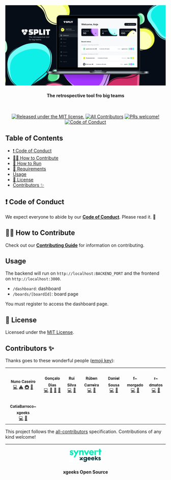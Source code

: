 <img src=".github/IMAGES/split-repo-img.png" alt="SPLIT" />
<h4 align="center">The retrospective tool fro big teams</h4>

<br>

<div align="center">

[![Released under the MIT license.](https://img.shields.io/badge/license-MIT-blue.svg)](./LICENSE)
[![All Contributors][all-contributors-badge]](#contributors)
[![PRs welcome!](https://img.shields.io/badge/PRs-welcome-brightgreen.svg)](./CONTRIBUTING)
[![Code of Conduct][coc-badge]][coc]

</div>

## Table of Contents

- [❗ Code of Conduct](#-code-of-conduct)
- [🙌🏻 How to Contribute](#--how-to-contribute)
- [🏃 How to Run](https://github.com/xgeekshq/split/wiki/How-to-run)
- [📃 Requirements](https://github.com/xgeekshq/split/wiki/Requirements)
- [Usage](#usage)
- [📝 License](#-license)
- [Contributors ✨](#contributors-)

## ❗ Code of Conduct

We expect everyone to abide by our [**Code of Conduct**](.github/CODE_OF_CONDUCT.md). Please read it. 🤝

## 🙌🏻 How to Contribute

Check out our [**Contributing Guide**](.github/CONTRIBUTING.md) for information on contributing.

## Usage

The backend will run on `http://localhost:BACKEND_PORT` and the frontend on `http://localhost:3000`.

- `/dashboard`: dashboard
- `/boards/[boardId]`: board page

You must register to access the dashboard page.

## 📝 License

Licensed under the [MIT License](./LICENSE).

## Contributors ✨

Thanks goes to these wonderful people ([emoji key](https://allcontributors.org/docs/en/emoji-key)):

<!-- ALL-CONTRIBUTORS-LIST:START - Do not remove or modify this section -->
<!-- prettier-ignore-start -->
<!-- markdownlint-disable -->
<table>
  <tr>
    <td align="center"><a href="https://github.com/nunocaseiro"><img src="https://avatars.githubusercontent.com/u/90208434?v=4?s=50" width="50px;" alt=""/><br /><sub><b>Nuno Caseiro</b></sub></a><br /><a href="https://github.com/xgeekshq/divide-and-conquer/commits?author=nunocaseiro" title="Code">💻</a> <a href="https://github.com/xgeekshq/divide-and-conquer/commits?author=nunocaseiro" title="Tests">⚠️</a> <a href="#infra-nunocaseiro" title="Infrastructure (Hosting, Build-Tools, etc)">🚇</a> <a href="https://github.com/xgeekshq/divide-and-conquer/commits?author=nunocaseiro" title="Documentation">📖</a></td>
    <td align="center"><a href="https://github.com/gfdias"><img src="https://avatars.githubusercontent.com/u/5095726?v=4?s=50" width="50px;" alt=""/><br /><sub><b>Gonçalo Dias</b></sub></a><br /><a href="https://github.com/xgeekshq/divide-and-conquer/commits?author=gfdias" title="Code">💻</a> <a href="https://github.com/xgeekshq/divide-and-conquer/pulls?q=is%3Apr+reviewed-by%3Agfdias" title="Reviewed Pull Requests">👀</a> <a href="https://github.com/xgeekshq/divide-and-conquer/commits?author=gfdias" title="Documentation">📖</a> <a href="#projectManagement-gfdias" title="Project Management">📆</a></td>
    <td align="center"><a href="https://github.com/rpvsilva"><img src="https://avatars.githubusercontent.com/u/25325644?v=4?s=50" width="50px;" alt=""/><br /><sub><b>Rui Silva</b></sub></a><br /><a href="https://github.com/xgeekshq/divide-and-conquer/commits?author=rpvsilva" title="Code">💻</a> <a href="https://github.com/xgeekshq/divide-and-conquer/pulls?q=is%3Apr+reviewed-by%3Arpvsilva" title="Reviewed Pull Requests">👀</a></td>
    <td align="center"><a href="https://github.com/RubenMCCarreira"><img src="https://avatars.githubusercontent.com/u/75999036?v=4?s=50" width="50px;" alt=""/><br /><sub><b>Rúben Carreira</b></sub></a><br /><a href="https://github.com/xgeekshq/divide-and-conquer/commits?author=RubenMCCarreira" title="Code">💻</a> <a href="https://github.com/xgeekshq/divide-and-conquer/pulls?q=is%3Apr+reviewed-by%3ARubenMCCarreira" title="Reviewed Pull Requests">👀</a></td>
    <td align="center"><a href="https://daniel-sousa.com"><img src="https://avatars.githubusercontent.com/u/104842894?v=4?s=50" width="50px;" alt=""/><br /><sub><b>Daniel Sousa</b></sub></a><br /><a href="https://github.com/xgeekshq/divide-and-conquer/commits?author=dsousa12" title="Code">💻</a> <a href="https://github.com/xgeekshq/divide-and-conquer/commits?author=dsousa12" title="Documentation">📖</a></td>
    <td align="center"><a href="https://github.com/f-morgado"><img src="https://avatars.githubusercontent.com/u/99803749?v=4?s=50" width="50px;" alt=""/><br /><sub><b>f-morgado</b></sub></a><br /><a href="https://github.com/xgeekshq/divide-and-conquer/commits?author=f-morgado" title="Code">💻</a> <a href="https://github.com/xgeekshq/divide-and-conquer/commits?author=f-morgado" title="Documentation">📖</a></td>
    <td align="center"><a href="https://github.com/r-dmatos"><img src="https://avatars.githubusercontent.com/u/100219341?v=4?s=50" width="50px;" alt=""/><br /><sub><b>r-dmatos</b></sub></a><br /><a href="https://github.com/xgeekshq/divide-and-conquer/commits?author=r-dmatos" title="Code">💻</a> <a href="https://github.com/xgeekshq/divide-and-conquer/commits?author=r-dmatos" title="Documentation">📖</a></td>
  </tr>
  <tr>
    <td align="center"><a href="https://github.com/CatiaBarroco-xgeeks"><img src="https://avatars.githubusercontent.com/u/104831678?v=4?s=50" width="50px;" alt=""/><br /><sub><b>CatiaBarroco-xgeeks</b></sub></a><br /><a href="https://github.com/xgeekshq/divide-and-conquer/commits?author=CatiaBarroco-xgeeks" title="Code">💻</a> <a href="https://github.com/xgeekshq/divide-and-conquer/commits?author=CatiaBarroco-xgeeks" title="Documentation">📖</a></td>
  </tr>
</table>

<!-- markdownlint-restore -->
<!-- prettier-ignore-end -->

<!-- ALL-CONTRIBUTORS-LIST:END -->

This project follows the [all-contributors](https://github.com/all-contributors/all-contributors) specification. Contributions of any kind welcome!

[all-contributors-badge]: https://img.shields.io/github/all-contributors/xgeekshq/divide-and-conquer?color=orange&style=flat-square
[coc]: .github/CODE_OF_CONDUCT.md
[coc-badge]: https://img.shields.io/badge/code%20of-conduct-ff69b4.svg?style=flat-square

---

<p align="center">
  <a align="center" href="https://www.xgeeks.io/">
    <img alt="xgeeks" src=".github/IMAGES/xgeeks_Logo_Black.svg" width="100">
  </a>
</p>
<h4 align="center">xgeeks Open Source</h4>
